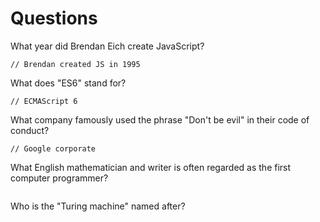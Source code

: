 # Questions

What year did Brendan Eich create JavaScript?

```
// Brendan created JS in 1995
```

What does "ES6" stand for?

```
// ECMAScript 6
```

What company famously used the phrase "Don't be evil" in their code of conduct?

```
// Google corporate
```

What English mathematician and writer is often regarded as the first computer programmer?

```

```

Who is the "Turing machine" named after?

```

```
